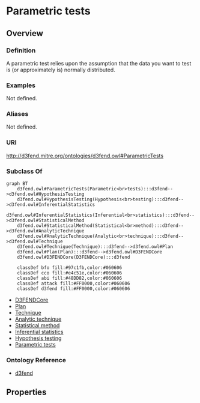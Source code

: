 # Parametric tests

## Overview

### Definition
A parametric test relies upon the assumption that the data you want to test is (or approximately is) normally distributed.

### Examples
Not defined.

### Aliases
Not defined.

### URI
http://d3fend.mitre.org/ontologies/d3fend.owl#ParametricTests

### Subclass Of
```mermaid
graph BT
    d3fend.owl#ParametricTests(Parametric<br>tests):::d3fend-->d3fend.owl#HypothesisTesting
    d3fend.owl#HypothesisTesting(Hypothesis<br>testing):::d3fend-->d3fend.owl#InferentialStatistics
    d3fend.owl#InferentialStatistics(Inferential<br>statistics):::d3fend-->d3fend.owl#StatisticalMethod
    d3fend.owl#StatisticalMethod(Statistical<br>method):::d3fend-->d3fend.owl#AnalyticTechnique
    d3fend.owl#AnalyticTechnique(Analytic<br>technique):::d3fend-->d3fend.owl#Technique
    d3fend.owl#Technique(Technique):::d3fend-->d3fend.owl#Plan
    d3fend.owl#Plan(Plan):::d3fend-->d3fend.owl#D3FENDCore
    d3fend.owl#D3FENDCore(D3FENDCore):::d3fend
    
    classDef bfo fill:#97c1fb,color:#060606
    classDef cco fill:#e4c51e,color:#060606
    classDef abi fill:#48DD82,color:#060606
    classDef attack fill:#FF0000,color:#060606
    classDef d3fend fill:#FF0000,color:#060606
```

- [D3FENDCore](/docs/ontology/reference/model/D3FENDCore/D3FENDCore.md)
- [Plan](/docs/ontology/reference/model/D3FENDCore/Plan/Plan.md)
- [Technique](/docs/ontology/reference/model/D3FENDCore/Plan/Technique/Technique.md)
- [Analytic technique](/docs/ontology/reference/model/D3FENDCore/Plan/Technique/Analytic%20technique/Analytic%20technique.md)
- [Statistical method](/docs/ontology/reference/model/D3FENDCore/Plan/Technique/Analytic%20technique/Statistical%20method/Statistical%20method.md)
- [Inferential statistics](/docs/ontology/reference/model/D3FENDCore/Plan/Technique/Analytic%20technique/Statistical%20method/Inferential%20statistics/Inferential%20statistics.md)
- [Hypothesis testing](/docs/ontology/reference/model/D3FENDCore/Plan/Technique/Analytic%20technique/Statistical%20method/Inferential%20statistics/Hypothesis%20testing/Hypothesis%20testing.md)
- [Parametric tests](/docs/ontology/reference/model/D3FENDCore/Plan/Technique/Analytic%20technique/Statistical%20method/Inferential%20statistics/Hypothesis%20testing/Parametric%20tests/Parametric%20tests.md)


### Ontology Reference
- [d3fend](http://d3fend.mitre.org/ontologies/d3fend.owl#)

## Properties
